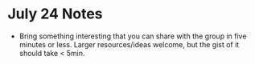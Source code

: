 # July 24 Notes

* Bring something interesting that you can share with the group
  in five minutes or less. Larger resources/ideas welcome,
  but the gist of it should take < 5min.
